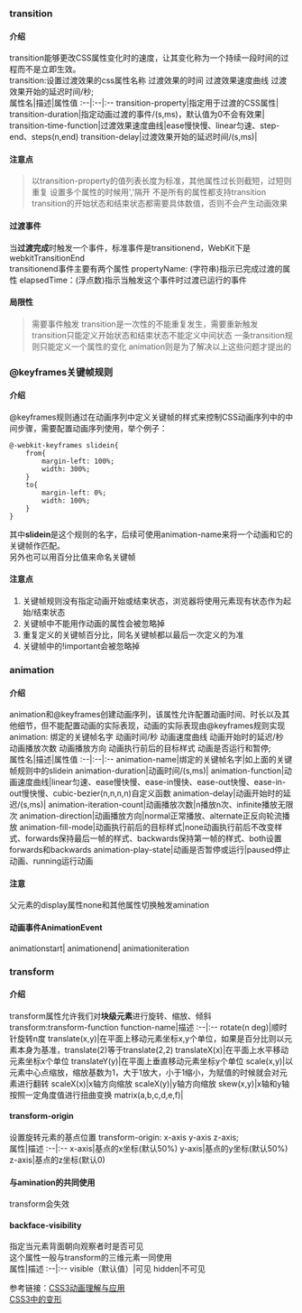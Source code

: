 ### transition
#### 介绍
transition能够更改CSS属性变化时的速度，让其变化称为一个持续一段时间的过程而不是立即生效。   
transition:设置过渡效果的css属性名称 过渡效果的时间 过渡效果速度曲线 过渡效果开始的延迟时间/秒;   
属性名|描述|属性值
:--|:--|:--
transition-property|指定用于过渡的CSS属性|
transition-duration|指定动画过渡的事件/(s,ms)，默认值为0不会有效果|
transition-time-function|过渡效果速度曲线|ease慢快慢、linear匀速、step-end、steps(n,end)
transition-delay|过渡效果开始的延迟时间/(s,ms)|
#### 注意点
> 以transition-property的值列表长度为标准，其他属性过长则截短，过短则重复
> 设置多个属性的时候用','隔开
> 不是所有的属性都支持transition
> transition的开始状态和结束状态都需要具体数值，否则不会产生动画效果
#### 过渡事件
当**过渡完成**时触发一个事件，标准事件是transitionend，WebKit下是webkitTransitionEnd   
transitionend事件主要有两个属性
propertyName: (字符串)指示已完成过渡的属性
elapsedTime：(浮点数)指示当触发这个事件时过渡已运行的事件
#### 局限性
> 需要事件触发
> transition是一次性的不能重复发生，需要重新触发
> transition只能定义开始状态和结束状态不能定义中间状态
> 一条transition规则只能定义一个属性的变化
animation则是为了解决以上这些问题才提出的
### @keyframes关键帧规则
#### 介绍
@keyframes规则通过在动画序列中定义关键帧的样式来控制CSS动画序列中的中间步骤，需要配置动画序列使用，举个例子：
```
@-webkit-keyframes slidein{
    from{
        margin-left: 100%;
        width: 300%;
    }
    to{
        margin-left: 0%;
        width: 100%;
    }
}
```
其中**slidein**是这个规则的名字，后续可使用animation-name来将一个动画和它的关键帧作匹配。   
另外也可以用百分比值来命名关键帧
#### 注意点
1. 关键帧规则没有指定动画开始或结束状态，浏览器将使用元素现有状态作为起始/结束状态
2. 关键帧中不能用作动画的属性会被忽略掉
3. 重复定义的关键帧百分比，同名关键帧都以最后一次定义的为准
4. 关键帧中的!important会被忽略掉
### animation
#### 介绍
animation和@keyframes创建动画序列，该属性允许配置动画时间、时长以及其他细节，但不能配置动画的实际表现，动画的实际表现由@keyframes规则实现   
animation: 绑定的关键帧名字 动画时间/秒 动画速度曲线 动画开始时的延迟/秒 动画播放次数 动画播放方向 动画执行前后的目标样式 动画是否运行和暂停;   
属性名|描述|属性值
:--|:--|:--
animation-name|绑定的关键帧名字|如上面的关键帧规则中的slidein
animation-duration|动画时间/(s,ms)|
animation-function|动画速度曲线|linear匀速、ease慢快慢、ease-in慢快、ease-out快慢、ease-in-out慢快慢、cubic-bezier(n,n,n,n)自定义函数
animation-delay|动画开始时的延迟/(s,ms)|
animation-iteration-count|动画播放次数|n播放n次、infinite播放无限次
animation-direction|动画播放方向|normal正常播放、alternate正反向轮流播放
animation-fill-mode|动画执行前后的目标样式|none动画执行前后不改变样式、forwards保持最后一帧的样式、backwards保持第一帧的样式、both设置forwards和backwards
animation-play-state|动画是否暂停或运行|paused停止动画、running运行动画
#### 注意
父元素的display属性none和其他属性切换触发amination

#### 动画事件AnimationEvent
animationstart| animationend| animationiteration



### transform
#### 介绍
transform属性允许我们对**块级元素**进行旋转、缩放、倾斜   
transform:transform-function
function-name|描述
:--|:--
rotate(n deg)|顺时针旋转n度
translate(x,y)|在平面上移动元素坐标x,y个单位，如果是百分比则以元素本身为基准，translate(2)等于translate(2,2)
translateX(x)|在平面上水平移动元素坐标x个单位
translateY(y)|在平面上垂直移动元素坐标y个单位
scale(x,y)|以元素中心点缩放，缩放基数为1，大于1放大，小于1缩小，为赋值的时候就会对元素进行翻转
scaleX(x)|x轴方向缩放
scaleX(y)|y轴方向缩放
skew(x,y)|x轴和y轴按照一定角度值进行扭曲变换
matrix(a,b,c,d,e,f)|
#### transform-origin
设置旋转元素的基点位置
transform-origin: x-axis y-axis z-axis;   
属性|描述
:--|:--
x-axis|基点的x坐标(默认50%)
y-axis|基点的y坐标(默认50%)
z-axis|基点的z坐标(默认0)
#### 与amination的共同使用
transform会失效
#### backface-visibility
指定当元素背面朝向观察者时是否可见   
这个属性一般与transform的三维元素一同使用   
属性|描述
:--|:--
visible（默认值）|可见
hidden|不可见


参考链接：[CSS3动画理解与应用](https://www.cnblogs.com/jingwhale/p/4641385.html)   
[CSS3中的变形](https://www.cnblogs.com/starof/p/4560076.html)